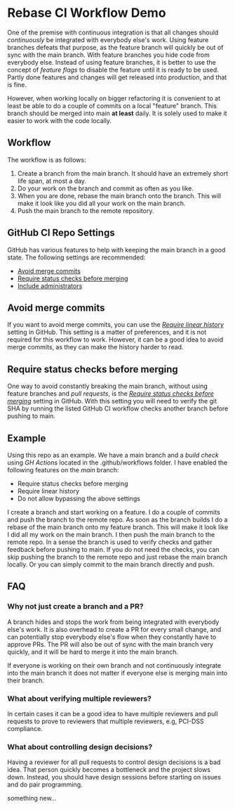 # Rebase CI Workflow Demo

One of the premise with continuous integration is that all changes should _continuously_ be integrated with everybody else's work. Using feature branches defeats that purpose, as the feature branch will quickly be out of sync with the main branch. With feature branches you hide code from everybody else. Instead of using feature branches, it is better to use the concept of _feature flags_ to disable the feature until it is ready to be used. Partly done features and changes will get released into production, and that is fine.

However, when working locally on bigger refactoring it is convenient to at least be able to do a couple of commits on a local "feature" branch. This branch should be merged into main **at least** daily. It is solely used to make it easier to work with the code locally.

## Workflow

The workflow is as follows:

1. Create a branch from the main branch. It should have an extremely short life span, at most a day.
2. Do your work on the branch and commit as often as you like.
3. When you are done, rebase the main branch onto the branch. This will make it look like you did all your work on the main branch.
4. Push the main branch to the remote repository.

## GitHub CI Repo Settings

GitHub has various features to help with keeping the main branch in a good state. The following settings are recommended:

- [Avoid merge commits](https://docs.github.com/en/repositories/configuring-branches-and-merges-in-your-repository/managing-protected-branches/about-protected-branches#require-linear-history)
- [Require status checks before merging](https://docs.github.com/en/repositories/configuring-branches-and-merges-in-your-repository/managing-protected-branches/about-protected-branches#require-status-checks-before-merging)
- [Include administrators](https://docs.github.com/en/repositories/configuring-branches-and-merges-in-your-repository/managing-protected-branches/about-protected-branches#include-administrators)

## Avoid merge commits

If you want to avoid merge commits, you can use the [_Require linear history_](https://docs.github.com/en/repositories/configuring-branches-and-merges-in-your-repository/managing-protected-branches/about-protected-branches#require-linear-history) setting in GitHub. This setting is a matter of preferences, and it is not required for this workflow to work. However, it can be a good idea to avoid merge commits, as they can make the history harder to read.

## Require status checks before merging

One way to avoid constantly breaking the main branch, without using feature branches and _pull requests_, is the [_Require status checks before merging_](https://docs.github.com/en/repositories/configuring-branches-and-merges-in-your-repository/managing-protected-branches/about-protected-branches#require-status-checks-before-merging) setting in GitHub. With this setting you will need to verify the git SHA by running the listed GitHub CI workflow checks another branch before pushing to main.

## Example

Using this repo as an example. We have a main branch and a _build check_ using _GH Actions_ located in the .github/workflows folder. I have enabled the following features on the _main_ branch:

- Require status checks before merging
- Require linear history
- Do not allow bypassing the above settings

I create a branch and start working on a feature. I do a couple of commits and push the branch to the remote repo. As soon as the branch builds I do a rebase of the main branch onto my feature branch. This will make it look like I did all my work on the main branch. I then push the main branch to the remote repo. In a sense the branch is used to verify checks and gather feedback before pushing to main. If you do not need the checks, you can skip pushing the branch to the remote repo and just rebase the main branch locally. Or you can simply commit to the main branch directly and push.

## FAQ

### Why not just create a branch and a PR?

A branch hides and stops the work from being integrated with everybody else's work. It is also overhead to create a PR for every small change, and can potentially stop everybody else's flow when they constantly have to approve PRs. The PR will also be out of sync with the main branch very quickly, and it will be hard to merge it into the main branch.

If everyone is working on their own branch and not continuously integrate into the main branch it does not matter if everyone else is merging main into their branch.

### What about verifying multiple reviewers?

In certain cases it can be a good idea to have multiple reviewers and pull requests to prove to reviewers that multiple reviewers, e.g, PCI-DSS compliance.

### What about controlling design decisions?

Having a reviewer for all pull requests to control design decisions is a bad idea. That person quickly becomes a bottleneck and the project slows down. Instead, you should have design sessions before starting on issues and do pair programming.

something new...
